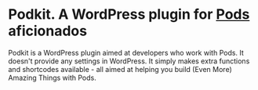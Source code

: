 # Podkit. A WordPress plugin for [Pods](https://github.com/pods-framework/pods) aficionados
Podkit is a WordPress plugin aimed at developers who work with Pods.  It doesn't provide any settings in WordPress.  It simply makes extra functions and shortcodes available - all aimed at helping you build (Even More) Amazing Things with Pods.
